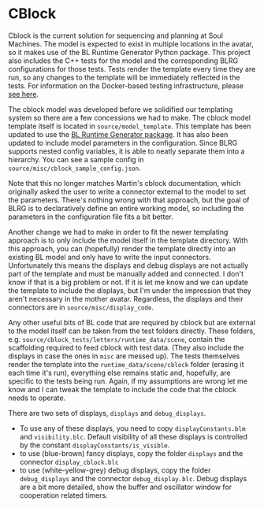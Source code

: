 # CBlock

Cblock is the current solution for sequencing and planning at Soul Machines.
The model is expected to exist in multiple locations in the avatar, so it makes use of the BL Runtime Generator Python package.
This project also includes the C++ tests for the model and the corresponding BLRG configurations for those tests.
Tests render the template every time they are run, so any changes to the template will be immediately reflected in the tests.
For information on the Docker-based testing infrastructure, please [see here](https://soulmachines.atlassian.net/wiki/spaces/COGARCH/pages/310542359/BL+Model+Testing).

The cblock model was developed before we solidified our templating system so there are a few concessions we had to make.
The cblock model template itself is located in `source/model_template`.
This template has been updated to use the [BL Runtime Generator package](https://soulmachines.atlassian.net/wiki/spaces/COGARCH/pages/365723734/BL+Runtime+Generator).
It has also been updated to include model parameters in the configuration.
Since BLRG supports nested config variables, it is able to neatly separate them into a hierarchy.
You can see a sample config in `source/misc/cblock_sample_config.json`.

Note that this no longer matches Martin's cblock documentation, which originally asked the user to write a connector external to the model to set the parameters.
There's nothing wrong with that approach, but the goal of BLRG is to declaratively define an entire working model, so including the parameters in the configuration file fits a bit better.

Another change we had to make in order to fit the newer templating approach is to only include the model itself in the template directory.
With this approach, you can (hopefully) render the template directly into an existing BL model and only have to write the input connectors.
Unfortunately this means the displays and debug displays are not actually part of the template and must be manually added and connected.
I don't know if that is a big problem or not.
If it is let me know and we can update the template to include the displays, but I'm under the impression that they aren't necessary in the mother avatar.
Regardless, the displays and their connectors are in `source/misc/display_code`.

Any other useful bits of BL code that are required by cblock but are external to the model itself can be taken from the test folders directly.
These folders, e.g. `source/cblock_tests/letters/runtime_data/scene`, contain the scaffolding required to feed cblock with test data.
(They also include the displays in case the ones in `misc` are messed up).
The tests themselves render the template into the `runtime_data/scene/cblock` folder (erasing it each time it's run), everything else remains static and, hopefully, are specific to the tests being run.
Again, if my assumptions are wrong let me know and I can tweak the template to include the code that the cblock needs to operate.

There are two sets of displays, `displays` and `debug_displays`.

- To use any of these displays, you need to copy `displayConstants.blm` and `visibility.blc`. Default visibility of all these displays is controlled by the constant `displayConstants/is_visible`.
- to use (blue-brown) fancy displays, copy the folder `displays` and the connector `display_cblock.blc`
- to use (white-yellow-grey) debug displays, copy the folder `debug_displays` and the connector `debug_display.blc`. Debug displays are a bit more detailed, show the buffer and oscillator window for cooperation related timers.

